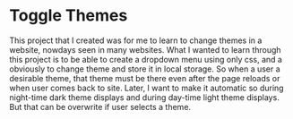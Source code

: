 # Toggle Themes
This project that I created was for me to learn to change themes in a website, nowdays seen in many websites. What I wanted to learn through this project is to be able to create a dropdown menu using only css, and a obviously to change theme and store it in local storage. So when a user a desirable theme, that theme must be there even after the page reloads or when user comes back to site.
Later, I want to make it automatic so during night-time dark theme displays and during day-time light theme displays. But that can be overwrite if user selects a theme. 
